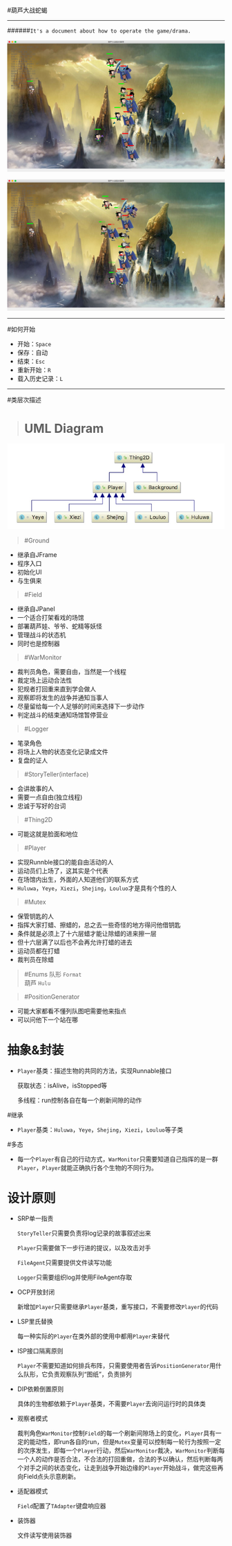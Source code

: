 #葫芦大战蛇蝎

---
######`It's a document about how to operate the game/drama.`



![QQ20180111-135507](pics/QQ20180111-135507.png)

![4DA9CFD3-4B55-4720-B087-9C0A377C64D6](pics/4DA9CFD3-4B55-4720-B087-9C0A377C64D6.png)

----

#如何开始

- 开始：`Space`
- 保存：自动
- 结束：`Esc`
- 重新开始：`R`
- 载入历史记录：`L`

---

#类层次描述

> # UML Diagram

![C2724EB2-CE81-460B-8F3C-2F2D58CF9F65](pics/C2724EB2-CE81-460B-8F3C-2F2D58CF9F65.png)

> #Ground
- 继承自JFrame
- 程序入口
- 初始化UI
- 与生俱来

> #Field
- 继承自JPanel
- 一个适合打架看戏的场馆
- 部署葫芦娃、爷爷、蛇精等妖怪
- 管理战斗的状态机
- 同时也是控制器

> #WarMonitor
- 裁判员角色，需要自由，当然是一个线程
- 裁定场上运动合法性
- 犯规者打回重来直到学会做人
- 观察即将发生的战争并通知当事人
- 尽量留给每一个人足够的时间来选择下一步动作
- 判定战斗的结束通知场馆暂停营业

> #Logger
- 笔录角色
- 将场上人物的状态变化记录成文件
- 复盘的证人

> #StoryTeller(interface)
- 会讲故事的人
- 需要一点自由(独立线程)
- 忠诚于写好的台词

> #Thing2D
- 可能这就是脸面和地位

> #Player
- 实现Runnble接口的能自由活动的人
- 运动员们上场了，这其实是个代表
- 在场馆内出生，外面的人知道他们的联系方式
- `Huluwa`，`Yeye`，`Xiezi`，`Shejing`，`Louluo`才是具有个性的人

> #Mutex
- 保管钥匙的人
- 指挥大家打蜡、擦蜡的，总之去一些奇怪的地方得问他借钥匙
- 条件就是必须上了十六层蜡才能让除蜡的进来擦一层
- 但十六层满了以后也不会再允许打蜡的进去
- 运动员都在打蜡
- 裁判员在除蜡

> #Enums
> 队形 `Format`  
> 葫芦 `Hulu`

> #PositionGenerator
- 可能大家都看不懂列队图吧需要他来指点
- 可以问他下一个站在哪


# 抽象&封装

- `Player`基类：描述生物的共同的方法，实现Runnable接口

  获取状态：isAlive，isStopped等

  多线程：run控制各自在每一个刷新间隙的动作

#继承

- `Player`基类：`Huluwa`，`Yeye`，`Shejing`，`Xiezi`，`Louluo`等子类

#多态

- 每一个`Player`有自己的行动方式，`WarMonitor`只需要知道自己指挥的是一群`Player`，`Player`就能正确执行各个生物的不同行为。

# 设计原则

- SRP单一指责

  `StoryTeller`只需要负责将log记录的故事叙述出来

  `Player`只需要做下一步行进的提议，以及攻击对手

  `FileAgent`只需要提供文件读写功能

  `Logger`只需要组织log并使用FileAgent存取

- OCP开放封闭

  新增加`Player`只需要继承`Player`基类，重写接口，不需要修改`Player`的代码

- LSP里氏替换

  每一种实际的`Player`在类外部的使用中都用`Player`来替代

- ISP接口隔离原则

  `Player`不需要知道如何排兵布阵，只需要使用者告诉`PositionGenerator`用什么队形，它负责观察队列“图纸”，负责排列

- DIP依赖倒置原则

  具体的生物都依赖于`Player`基类，不需要`Player`去询问运行时的具体类

- 观察者模式

  ​	裁判角色`WarMonitor`控制`Field`的每一个刷新间隙场上的变化，`Player`具有一定的能动性，即run各自的run，但是`Mutex`变量可以控制每一轮行为按照一定的次序发生，即每一个`Player`行动，然后`WarMonitor`裁决，`WarMonitor`判断每一个人的动作是否合法，不合法的打回重做，合法的予以确认，然后判断每两个对手之间的状态变化，让走到战争开始边缘的`Player`开始战斗，做完这些再向Field点头示意刷新。

- 适配器模式

  `Field`配置了`TAdapter`键盘响应器

- 装饰器

  文件读写使用装饰器



